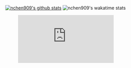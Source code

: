 [![nchen909's github stats](https://github-readme-stats.vercel.app/api?username=nchen909)](https://github.com/anuraghazra/github-readme-stats)
![nchen909's wakatime stats](https://wakatime.com/share/@06a5eaae-7467-4367-8d79-08e050400083/5eb2f1ef-bce1-482c-8fb0-f6ca6b84b332.svg)
<figure><embed src="https://wakatime.com/share/@06a5eaae-7467-4367-8d79-08e050400083/5eb2f1ef-bce1-482c-8fb0-f6ca6b84b332.svg"></embed></figure>
